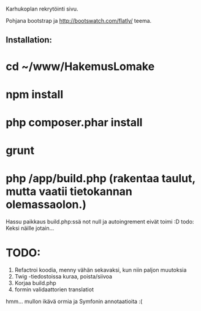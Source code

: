 Karhukoplan rekrytöinti sivu.

Pohjana bootstrap ja http://bootswatch.com/flatly/ teema.


Installation:
-------------
# cd ~/www/HakemusLomake
# npm install
# php composer.phar install
# grunt
# php /app/build.php (rakentaa taulut, mutta vaatii tietokannan olemassaolon.)

Hassu paikkaus build.php:ssä not null ja autoingrement eivät toimi :D
todo: Keksi näille jotain...


TODO:
=====
1. Refactroi koodia, menny vähän sekavaksi, kun niin paljon muutoksia
2. Twig -tiedostoissa kuraa, poista/siivoa
3. Korjaa build.php
4. formin validaattorien translatiot



hmm... mullon ikävä ormia ja Symfonin annotaatioita :(